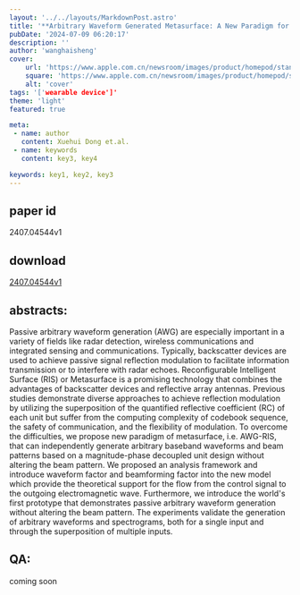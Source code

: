 ```yaml
---
layout: '../../layouts/MarkdownPost.astro'
title: '**Arbitrary Waveform Generated Metasurface: A New Paradigm for Direct Modulation and Beamforming Decoupling**'
pubDate: '2024-07-09 06:20:17'
description: ''
author: 'wanghaisheng'
cover:
    url: 'https://www.apple.com.cn/newsroom/images/product/homepod/standard/Apple-HomePod-hero-230118_big.jpg.large_2x.jpg'
    square: 'https://www.apple.com.cn/newsroom/images/product/homepod/standard/Apple-HomePod-hero-230118_big.jpg.large_2x.jpg'
    alt: 'cover'
tags: '['wearable device']' 
theme: 'light'
featured: true

meta:
 - name: author
   content: Xuehui Dong et.al.
 - name: keywords
   content: key3, key4

keywords: key1, key2, key3
---
```


## paper id
2407.04544v1
## download
[2407.04544v1](http://arxiv.org/abs/2407.04544v1)
## abstracts:
Passive arbitrary waveform generation (AWG) are especially important in a variety of fields like radar detection, wireless communications and integrated sensing and communications. Typically, backscatter devices are used to achieve passive signal reflection modulation to facilitate information transmission or to interfere with radar echoes. Reconfigurable Intelligent Surface (RIS) or Metasurface is a promising technology that combines the advantages of backscatter devices and reflective array antennas. Previous studies demonstrate diverse approaches to achieve reflection modulation by utilizing the superposition of the quantified reflective coefficient (RC) of each unit but suffer from the computing complexity of codebook sequence, the safety of communication, and the flexibility of modulation. To overcome the difficulties, we propose new paradigm of metasurface, i.e. AWG-RIS, that can independently generate arbitrary baseband waveforms and beam patterns based on a magnitude-phase decoupled unit design without altering the beam pattern. We proposed an analysis framework and introduce waveform factor and beamforming factor into the new model which provide the theoretical support for the flow from the control signal to the outgoing electromagnetic wave. Furthermore, we introduce the world's first prototype that demonstrates passive arbitrary waveform generation without altering the beam pattern. The experiments validate the generation of arbitrary waveforms and spectrograms, both for a single input and through the superposition of multiple inputs.
## QA:
coming soon
